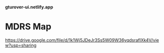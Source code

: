 **gturover-ui.netlify.app**


# MDRS Map

https://drive.google.com/file/d/1k1Wj5JDeJr3Ss5W09W36yqdsraflXk4V/view?usp=sharing

